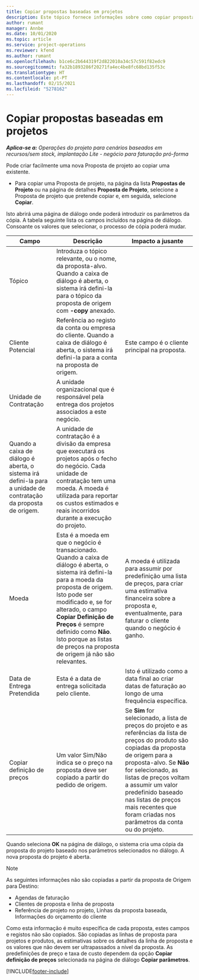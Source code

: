```yaml
---
title: Copiar propostas baseadas em projetos
description: Este tópico fornece informações sobre como copiar propostas baseadas em projetos no Project Operations.
author: rumant
manager: Annbe
ms.date: 10/01/2020
ms.topic: article
ms.service: project-operations
ms.reviewer: kfend
ms.author: rumant
ms.openlocfilehash: b1ce6c2b644319f2d822010a34c57c591f82edc9
ms.sourcegitcommit: fa32b1893286f20271fa4ec4be8fc68bd135f53c
ms.translationtype: HT
ms.contentlocale: pt-PT
ms.lasthandoff: 02/15/2021
ms.locfileid: "5278162"
---
```

# <a name="copy-project-based-quotes"></a>Copiar propostas baseadas em projetos

_**Aplica-se a:** Operações do projeto para cenários baseados em recursos/sem stock, implantação Lite - negócio para faturação pró-forma_

Pode criar facilmente uma nova Proposta de projeto ao copiar uma existente. 

- Para copiar uma Proposta de projeto, na página da lista **Propostas de Projeto** ou na página de detalhes **Proposta de Projeto**, selecione a Proposta de projeto que pretende copiar e, em seguida, selecione **Copiar**.

Isto abrirá uma página de diálogo onde poderá introduzir os parâmetros da cópia. A tabela seguinte lista os campos incluídos na página de diálogo. Consoante os valores que selecionar, o processo de cópia poderá mudar.

| **Campo** | **Descrição** | **Impacto a jusante** |
| --- | --- | --- |
| Tópico | Introduza o tópico relevante, ou o nome, da proposta-alvo. Quando a caixa de diálogo é aberta, o sistema irá defini-la para o tópico da proposta de origem com **-copy** anexado. | |
| Cliente Potencial | Referência ao registo da conta ou empresa do cliente. Quando a caixa de diálogo é aberta, o sistema irá defini-la para a conta na proposta de origem. | Este campo é o cliente principal na proposta. |
| Unidade de Contratação | A unidade organizacional que é responsável pela entrega dos projetos associados a este negócio.
Quando a caixa de diálogo é aberta, o sistema irá defini-la para a unidade de contratação da proposta de origem. | A unidade de contratação é a divisão da empresa que executará os projetos após o fecho do negócio. Cada unidade de contratação tem uma moeda. A moeda é utilizada para reportar os custos estimados e reais incorridos durante a execução do projeto. |
| Moeda | Esta é a moeda em que o negócio é transacionado. Quando a caixa de diálogo é aberta, o sistema irá defini-la para a moeda da proposta de origem. Isto pode ser modificado e, se for alterado, o campo **Copiar Definição de Preços** é sempre definido como **Não**. Isto porque as listas de preços na proposta de origem já não são relevantes. | A moeda é utilizada para assumir por predefinição uma lista de preços, para criar uma estimativa financeira sobre a proposta e, eventualmente, para faturar o cliente quando o negócio é ganho. |
| Data de Entrega Pretendida | Esta é a data de entrega solicitada pelo cliente. | Isto é utilizado como a data final ao criar datas de faturação ao longo de uma frequência específica. |
| Copiar definição de preços | Um valor Sim/Não indica se o preço na proposta deve ser copiado a partir do pedido de origem. | Se **Sim** for selecionado, a lista de preços do projeto e as referências da lista de preços do produto são copiadas da proposta de origem para a proposta-alvo. Se **Não** for selecionado, as listas de preços voltam a assumir um valor predefinido baseado nas listas de preços mais recentes que foram criadas nos parâmetros da conta ou do projeto. |

Quando seleciona **OK** na página de diálogo, o sistema cria uma cópia da proposta do projeto baseado nos parâmetros selecionados no diálogo. A nova proposta do projeto é aberta. 

> [!NOTE]
> As seguintes informações não são copiadas a partir da proposta de Origem para Destino:
>
> - Agendas de faturação
> - Clientes de proposta e linha de proposta
> - Referência de projeto no projeto, Linhas da proposta baseada, Informações do orçamento do cliente
>
>Como esta informação é muito específica de cada proposta, estes campos e registos não são copiados. São copiadas as linhas de proposta para projetos e produtos, as estimativas sobre os detalhes da linha de proposta e os valores que não devem ser ultrapassados a nível da proposta. As predefinições de preço e taxa de custo dependem da opção **Copiar definição de preços** selecionada na página de diálogo **Copiar parâmetros**.


[!INCLUDE[footer-include](../includes/footer-banner.md)]